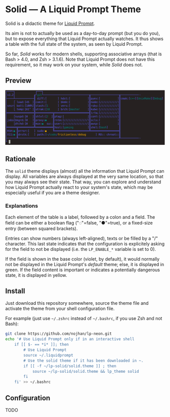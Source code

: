 Solid — A Liquid Prompt Theme
=============================

Solid is a didactic theme for [Liquid Prompt](https://github.com/nojhan/liquidprompt).

Its aim is not to actually be used as a day-to-day prompt (but you do you),
but to expose everything that Liquid Prompt actually watches.
It thus shows a table with the full state of the system, as seen by Liquid Prompt.

So far, *Solid* works for modern shells, supporting associative arrays
(that is Bash > 4.0, and Zsh > 3.1.6).
Note that Liquid Prompt does not have this requirement,
so it may work on your system, while *Solid* does not.


Preview
-------

![image](solid-demo.png)


Rationale
---------

The `solid` theme displays (almost) all the information that Liquid Prompt can display.
All variables are always displayed at the very same location, so that you may always see their state.
That way, you can explore and understand how Liquid Prompt actually react to your system's state,
which may be especially useful if you are a theme designer.

### Explanations

Each element of the table is a label, followed by a colon and a field.
The field can be either a boolean flag ("◌"=false, "●"=true), or a fixed-size entry (between squared brackets).

Entries can show numbers (always left-aligned), texts or be filled by a "/" character.
This last state indicates that the configuration is explicitely asking for the field to not be displayed
(i.e. the `LP_ENABLE_*` variable is set to 0).

If the field is shown in the base color (violet, by default),
it would normally not be displayed in the Liquid Prompt's *default* theme;
else, it is displayed in green.
If the field content is important or indicates a potentially dangerous state,
it is displayed in yellow.


Install
-------

Just download this repository somewhere, source the theme file and activate the theme from your shell configuration file.

For example (just use `~/.zshrc` instead of `~/.bashrc`, if you use Zsh and not Bash):
```sh
git clone https://github.com/nojhan/lp-neon.git
echo '# Use Liquid Prompt only if in an interactive shell
    if [[ $- == *i* ]]; then
        # Use Liquid Prompt
        source ~/.liquidprompt
        # Use the solid theme if it has been downloaded in ~.
        if [[ -f ~/lp-solid/solid.theme ]] ; then
            source ~/lp-solid/solid.theme && lp_theme solid
        fi
    fi' >> ~/.bashrc
```


Configuration
-------------

TODO

